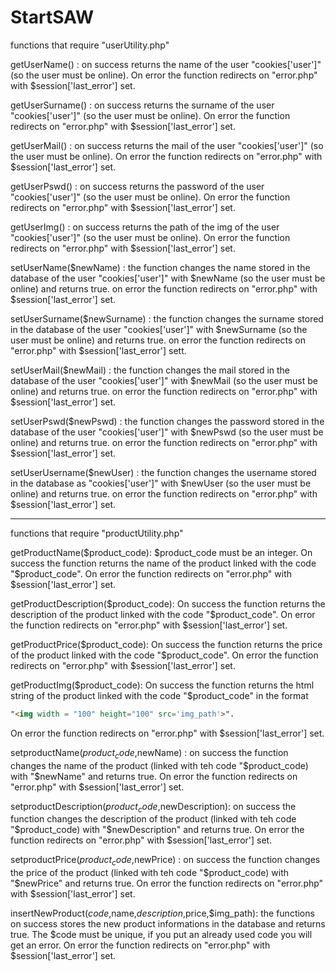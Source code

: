 # StartSAW

functions that require "userUtility.php"

getUserName() : on success returns the name of the user "cookies['user']" (so the user must be online). 
On error the function redirects on "error.php" with $session['last_error'] set.

getUserSurname() : on success returns the surname of the user "cookies['user']" (so the user must be online). 
On error the function redirects on "error.php" with $session['last_error'] set.

getUserMail() : on success returns the mail of the user "cookies['user']" (so the user must be online). 
On error the function redirects on "error.php" with $session['last_error'] set.

getUserPswd() : on success returns the password of the user "cookies['user']" (so the user must be online). 
On error the function redirects on "error.php" with $session['last_error'] set.

getUserImg() : on success returns the path of the img of the user "cookies['user']" (so the user must be online).
On error the function redirects on "error.php" with $session['last_error'] set.

setUserName($newName) : the function changes the name stored in the database of the user "cookies['user']" 
with $newName (so the user must be online) and returns true.
on error the function redirects on "error.php" with $session['last_error'] set.

setUserSurname($newSurname) : the function changes the surname stored in the database of the user  "cookies['user']" 
with $newSurname (so the user must be online) and returns true.
on error the function redirects on "error.php" with $session['last_error'] sett.

setUserMail($newMail) : the function changes the mail stored in the database of the user "cookies['user']" 
with $newMail (so the user must be online) and returns true.
on error the function redirects on "error.php" with $session['last_error'] set.

setUserPswd($newPswd) : the function changes the password stored in the database of the user "cookies['user']" 
with $newPswd (so the user must be online) and returns true.
on error the function redirects on "error.php" with $session['last_error'] set.

setUserUsername($newUser) : the function changes the username stored in the database as "cookies['user']" 
with $newUser (so the user must be online) and returns true.
on error the function redirects on "error.php" with $session['last_error'] set.

________________________________________________________________________________________________________________________

functions that require "productUtility.php"

getProductName($product_code): $product_code must be an integer. On success the function returns the name of the product 
linked with the code "$product_code". On error the function redirects on "error.php" with $session['last_error'] set.

getProductDescription($product_code): On success the function returns the description of the product 
linked with the code "$product_code". On error the function redirects on "error.php" with $session['last_error'] set.

getProductPrice($product_code): On success the function returns the price of the product 
linked with the code "$product_code". On error the function redirects on "error.php" with $session['last_error'] set. 

getProductImg($product_code): On success the function returns the html string of the product 
linked with the code "$product_code" in the format 
```html
"<img width = "100" height="100" src='img_path'>".
```
On error the function redirects on "error.php" with $session['last_error'] set. 

setproductName($product_code,$newName) : on success the function changes the name of the product (linked with teh code "$product_code)
with "$newName" and returns true. On error the function redirects on "error.php" with $session['last_error'] set.

setproductDescription($product_code,$newDescription): on success the function changes the description of the product (linked with teh code "$product_code)
with "$newDescription" and returns true. On error the function redirects on "error.php" with $session['last_error'] set.
 
setproductPrice($product_code,$newPrice) :  on success the function changes the price of the product (linked with teh code "$product_code)
with "$newPrice" and returns true. On error the function redirects on "error.php" with $session['last_error'] set.

insertNewProduct($code,$name,$description,$price,$img_path): the functions on success stores the new product informations in the database
and returns true. The $code must be unique, if you put an already used code you will get an error. 
On error the function redirects on "error.php" with $session['last_error'] set.


